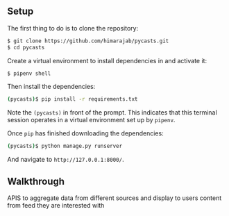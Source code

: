 ## Setup

The first thing to do is to clone the repository:

```sh
$ git clone https://github.com/himarajab/pycasts.git
$ cd pycasts
```

Create a virtual environment to install dependencies in and activate it:

```sh
$ pipenv shell
```

Then install the dependencies:

```sh
(pycasts)$ pip install -r requirements.txt
```
Note the `(pycasts)` in front of the prompt. This indicates that this terminal
session operates in a virtual environment set up by `pipenv`.

Once `pip` has finished downloading the dependencies:
```sh
(pycasts)$ python manage.py runserver
```
And navigate to `http://127.0.0.1:8000/`.


## Walkthrough

APIS to aggregate data from different sources and display to users content from feed they are interested with 
